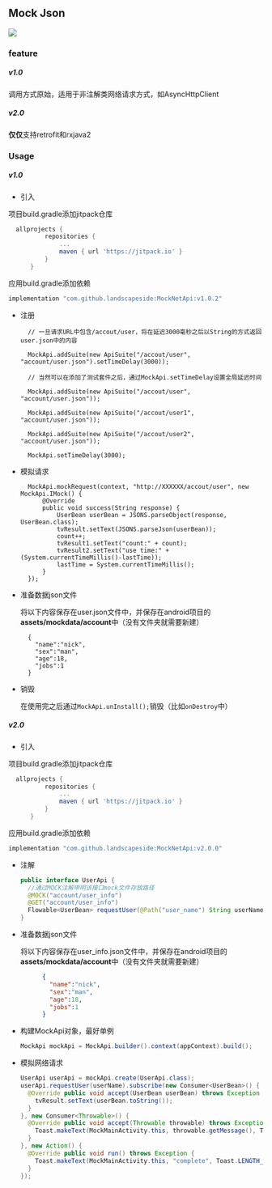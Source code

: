 Mock Json
----
[![](https://www.jitpack.io/v/landscapeside/MockNetApi.svg)](https://www.jitpack.io/#landscapeside/MockNetApi)

### feature
##### v1.0

调用方式原始，适用于非注解类网络请求方式，如AsyncHttpClient

##### v2.0

**仅仅**支持retrofit和rxjava2

### Usage

##### v1.0

* 引入

项目build.gradle添加jitpack仓库

  ```groovy
    allprojects {
    		repositories {
    			...
    			maven { url 'https://jitpack.io' }
    		}
    	}
  ```
应用build.gradle添加依赖

  ```groovy
  implementation "com.github.landscapeside:MockNetApi:v1.0.2"
  ```

* 注册

		// 一旦请求URL中包含/accout/user，将在延迟3000毫秒之后以String的方式返回user.json中的内容
	    
		MockApi.addSuite(new ApiSuite("/accout/user", "account/user.json").setTimeDelay(3000));
	
		// 当然可以在添加了测试套件之后，通过MockApi.setTimeDelay设置全局延迟时间
	
		MockApi.addSuite(new ApiSuite("/accout/user", "account/user.json"));
		
		MockApi.addSuite(new ApiSuite("/accout/user1", "account/user.json"));
		
		MockApi.addSuite(new ApiSuite("/accout/user2", "account/user.json"));
	
		MockApi.setTimeDelay(3000);

* 模拟请求

		MockApi.mockRequest(context, "http://XXXXXX/accout/user", new MockApi.IMock() {
            @Override
            public void success(String response) {
                UserBean userBean = JSONS.parseObject(response, UserBean.class);
                tvResult.setText(JSONS.parseJson(userBean));
                count++;
                tvResult1.setText("count:" + count);
                tvResult2.setText("use time:" + (System.currentTimeMillis()-lastTime));
                lastTime = System.currentTimeMillis();
            }
        });

* 准备数据json文件

	将以下内容保存在user.json文件中，并保存在android项目的**assets/mockdata/account**中（没有文件夹就需要新建）

		{
		  "name":"nick",
		  "sex":"man",
		  "age":18,
		  "jobs":1
		}

* 销毁

	在使用完之后通过`MockApi.unInstall();`销毁（比如`onDestroy`中）
	
##### v2.0

* 引入

项目build.gradle添加jitpack仓库

  ```groovy
    allprojects {
    		repositories {
    			...
    			maven { url 'https://jitpack.io' }
    		}
    	}
  ```
应用build.gradle添加依赖

  ```groovy
  implementation "com.github.landscapeside:MockNetApi:v2.0.0"
  ```
  
* 注解

  ```java
  public interface UserApi {
    //通过MOCK注解申明该接口mock文件存放路径
    @MOCK("account/user_info")
    @GET("account/user_info")
    Flowable<UserBean> requestUser(@Path("user_name") String userName);
  }
  ```
* 准备数据json文件

	将以下内容保存在user_info.json文件中，并保存在android项目的**assets/mockdata/account**中（没有文件夹就需要新建）

  ```json
		{
		  "name":"nick",
		  "sex":"man",
		  "age":18,
		  "jobs":1
		}
  ```
  
* 构建MockApi对象，最好单例
  ```java
  MockApi mockApi = MockApi.builder().context(appContext).build();
  ```

* 模拟网络请求

  ```java
  UserApi userApi = mockApi.create(UserApi.class);
  userApi.requestUser(userName).subscribe(new Consumer<UserBean>() {
    @Override public void accept(UserBean userBean) throws Exception {
      tvResult.setText(userBean.toString());
    }
  }, new Consumer<Throwable>() {
    @Override public void accept(Throwable throwable) throws Exception {
      Toast.makeText(MockMainActivity.this, throwable.getMessage(), Toast.LENGTH_LONG).show();
    }
  }, new Action() {
    @Override public void run() throws Exception {
      Toast.makeText(MockMainActivity.this, "complete", Toast.LENGTH_LONG).show();
    }
  });
  ```





